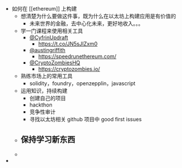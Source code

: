- 如何在 [[ethereum]] 上构建
	- 想清楚为什么要做这件事，既为什么在以太坊上构建应用是有价值的
		- 未来世界的金融，去中心化未来，更好地收入。。。
	- 学一门课程来使用相关工具
		- [@CyfrinUpdraft](https://x.com/CyfrinUpdraft)
			- https://t.co/JN5sJlZxm0
		- [@austingriffith](https://x.com/austingriffith)
			- https://speedrunethereum.com/
		- [@CryptoZombiesHQ](https://x.com/CryptoZombiesHQ)
			- https://cryptozombies.io/
	- 熟练市场上的常用工具
		- solidity，foundry，openzepplin，javascript
	- 运用知识，持续构建
		- 创建自己的项目
		- hackthon
		- 竞争性审计
		- 寻找以太坊相关 github 项目中 good first issues
	- 保持学习新东西
		-
	-
-